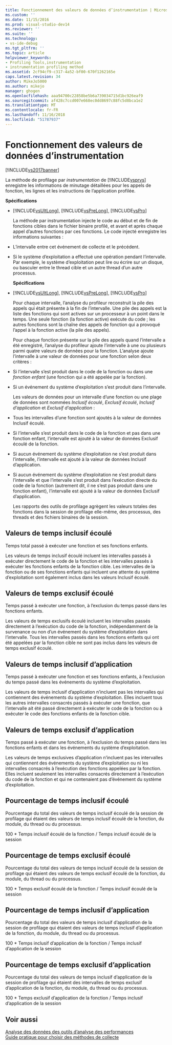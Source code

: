 ```yaml
---
title: Fonctionnement des valeurs de données d’instrumentation | Microsoft Docs
ms.custom: ''
ms.date: 11/15/2016
ms.prod: visual-studio-dev14
ms.reviewer: ''
ms.suite: ''
ms.technology:
- vs-ide-debug
ms.tgt_pltfrm: ''
ms.topic: article
helpviewer_keywords:
- Profiling Tools,instrumentation
- instrumentation profiling method
ms.assetid: 2cf94cf9-c317-4a52-bf00-670f1262165e
caps.latest.revision: 34
author: MikeJo5000
ms.author: mikejo
manager: ghogen
ms.openlocfilehash: aaa94700c22858be5b6a739034715d1bc926eaf9
ms.sourcegitcommit: af428c7ccd007e668ec0dd8697c88fc5d8bca1e2
ms.translationtype: MT
ms.contentlocale: fr-FR
ms.lasthandoff: 11/16/2018
ms.locfileid: "51787937"
---
```

# <a name="understanding-instrumentation-data-values"></a>Fonctionnement des valeurs de données d’instrumentation
[!INCLUDE[vs2017banner](../includes/vs2017banner.md)]

La méthode de profilage par *instrumentation* de [!INCLUDE[vsprvs](../includes/vsprvs-md.md)] enregistre les informations de minutage détaillées pour les appels de fonction, les lignes et les instructions de l’application profilée.  
  
 **Spécifications**  
  
- [!INCLUDE[vsUltLong](../includes/vsultlong-md.md)], [!INCLUDE[vsPreLong](../includes/vsprelong-md.md)], [!INCLUDE[vsPro](../includes/vspro-md.md)]  
  
  La méthode par instrumentation injecte le code au début et de fin de fonctions cibles dans le fichier binaire profilé, et avant et après chaque appel d’autres fonctions par ces fonctions. Le code injecté enregistre les informations suivantes :  
  
- L’intervalle entre cet événement de collecte et le précédent.  
  
- Si le système d’exploitation a effectué une opération pendant l’intervalle. Par exemple, le système d’exploitation peut lire ou écrire sur un disque, ou basculer entre le thread cible et un autre thread d’un autre processus.  
  
  **Spécifications**  
  
- [!INCLUDE[vsUltLong](../includes/vsultlong-md.md)], [!INCLUDE[vsPreLong](../includes/vsprelong-md.md)], [!INCLUDE[vsPro](../includes/vspro-md.md)]  
  
  Pour chaque intervalle, l’analyse du profileur reconstruit la pile des appels qui était présente à la fin de l’intervalle. Une pile des appels est la liste des fonctions qui sont actives sur un processeur à un point dans le temps. Une seule fonction (la fonction active) exécute du code ; les autres fonctions sont la chaîne des appels de fonction qui a provoqué l’appel à la fonction active (la pile des appels).  
  
  Pour chaque fonction présente sur la pile des appels quand l’intervalle a été enregistré, l’analyse du profileur ajoute l’intervalle à une ou plusieurs parmi quatre valeurs de données pour la fonction. L’analyse ajoute l’intervalle à une valeur de données pour une fonction selon deux critères :  
  
- Si l’intervalle s’est produit dans le code de la fonction ou dans une *fonction enfant* (une fonction qui a été appelée par la fonction).  
  
- Si un événement du système d’exploitation s’est produit dans l’intervalle.  
  
  Les valeurs de données pour un intervalle d’une fonction ou une plage de données sont nommées *Inclusif écoulé*, *Exclusif écoulé*, *Inclusif d’application* et *Exclusif d’application* :  
  
- Tous les intervalles d’une fonction sont ajoutés à la valeur de données Inclusif écoulé.  
  
- Si l’intervalle s’est produit dans le code de la fonction et pas dans une fonction enfant, l’intervalle est ajouté à la valeur de données Exclusif écoulé de la fonction.  
  
- Si aucun événement du système d’exploitation ne s’est produit dans l’intervalle, l’intervalle est ajouté à la valeur de données Inclusif d’application.  
  
- Si aucun événement du système d’exploitation ne s’est produit dans l’intervalle et que l’intervalle s’est produit dans l’exécution directe du code de la fonction (autrement dit, il ne s’est pas produit dans une fonction enfant), l’intervalle est ajouté à la valeur de données Exclusif d’application.  
  
  Les rapports des outils de profilage agrègent les valeurs totales des fonctions dans la session de profilage elle-même, des processus, des threads et des fichiers binaires de la session.  
  
## <a name="elapsed-inclusive-values"></a>Valeurs de temps inclusif écoulé  
 Temps total passé à exécuter une fonction et ses fonctions enfants.  
  
 Les valeurs de temps inclusif écoulé incluent les intervalles passés à exécuter directement le code de la fonction et les intervalles passés à exécuter les fonctions enfants de la fonction cible. Les intervalles de la fonction ou de ses fonctions enfants qui incluent une attente du système d’exploitation sont également inclus dans les valeurs Inclusif écoulé.  
  
## <a name="elapsed-exclusive-values"></a>Valeurs de temps exclusif écoulé  
 Temps passé à exécuter une fonction, à l’exclusion du temps passé dans les fonctions enfants.  
  
 Les valeurs de temps exclusifs écoulé incluent les intervalles passés directement à l’exécution du code de la fonction, indépendamment de la survenance ou non d’un événement du système d’exploitation dans l’intervalle. Tous les intervalles passés dans les fonctions enfants qui ont été appelées par la fonction cible ne sont pas inclus dans les valeurs de temps exclusif écoulé.  
  
## <a name="application-inclusive-values"></a>Valeurs de temps inclusif d’application  
 Temps passé à exécuter une fonction et ses fonctions enfants, à l’exclusion du temps passé dans les événements du système d’exploitation.  
  
 Les valeurs de temps inclusif d’application n’incluent pas les intervalles qui contiennent des événements du système d’exploitation. Elles incluent tous les autres intervalles consacrés passés à exécuter une fonction, que l’intervalle ait été passé directement à exécuter le code de la fonction ou à exécuter le code des fonctions enfants de la fonction cible.  
  
## <a name="application-exclusive-values"></a>Valeurs de temps exclusif d’application  
 Temps passé à exécuter une fonction, à l’exclusion du temps passé dans les fonctions enfants et dans les événements du système d’exploitation.  
  
 Les valeurs de temps exclusives d’application n’incluent pas les intervalles qui contiennent des événements du système d’exploitation ou ni les intervalles consacrés à l’exécution des fonctions appelées par la fonction. Elles incluent seulement les intervalles consacrés directement à l’exécution du code de la fonction et qui ne contenaient pas d’événement du système d’exploitation.  
  
## <a name="elapsed-inclusive-percent"></a>Pourcentage de temps inclusif écoulé  
 Pourcentage du total des valeurs de temps inclusif écoulé de la session de profilage qui étaient des valeurs de temps inclusif écoulé de la fonction, du module, du thread ou du processus.  
  
 100 * Temps inclusif écoulé de la fonction / Temps inclusif écoulé de la session  
  
## <a name="elapsed-exclusive-percent"></a>Pourcentage de temps exclusif écoulé  
 Pourcentage du total des valeurs de temps inclusif écoulé de la session de profilage qui étaient des valeurs de temps exclusif écoulé de la fonction, du module, du thread ou du processus.  
  
 100 * Temps exclusif écoulé de la fonction / Temps inclusif écoulé de la session  
  
## <a name="application-inclusive-percent"></a>Pourcentage de temps inclusif d’application  
 Pourcentage du total des valeurs de temps inclusif d’application de la session de profilage qui étaient des valeurs de temps inclusif d’application de la fonction, du module, du thread ou du processus.  
  
 100 * Temps inclusif d’application de la fonction / Temps inclusif d’application de la session  
  
## <a name="application-exclusive-percent"></a>Pourcentage de temps exclusif d’application  
 Pourcentage du total des valeurs de temps inclusif d’application de la session de profilage qui étaient des intervalles de temps exclusif d’application de la fonction, du module, du thread ou du processus.  
  
 100 * Temps exclusif d’application de la fonction / Temps inclusif d’application de la session  
  
## <a name="see-also"></a>Voir aussi  
 [Analyse des données des outils d’analyse des performances](../profiling/analyzing-performance-tools-data.md)   
 [Guide pratique pour choisir des méthodes de collecte](../profiling/how-to-choose-collection-methods.md)



